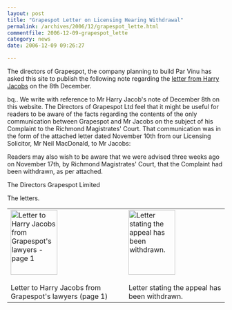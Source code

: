 ```yaml
---
layout: post
title: "Grapespot Letter on Licensing Hearing Withdrawal"
permalink: /archives/2006/12/grapespot_lette.html
commentfile: 2006-12-09-grapespot_lette
category: news
date: 2006-12-09 09:26:27

---
```


The directors of Grapespot, the company planning to build Par Vinu has asked this site to publish the following note regarding the [letter from Harry Jacobs](/archives/2006/12/licensing_subco_1.html) on the 8th December.

bq.. We write with reference to Mr Harry Jacob's note of December 8th on this website. The Directors of Grapespot Ltd feel that it might be useful for readers to be aware of the facts regarding the contents of the only communication between Grapespot and Mr Jacobs on the subject of his Complaint to the Richmond Magistrates' Court. That communication was in the form of the attached letter dated November 10th from our Licensing Solicitor, Mr Neil MacDonald, to Mr Jacobs:

Readers may also wish to be aware that we were advised three weeks ago on November 17th, by Richmond Magistrates' Court, that the Complaint had been withdrawn, as per attached.

The Directors
Grapespot Limited

The letters.

<table>
<tbody>
<tr class="odd">
<td><a href="/assets/images/2006/Letter_to_H_Jacobs.gif"><img src="/assets/images/2006/Letter_to_H_Jacobs-thumb.gif" width="108" height="150" alt="Letter to Harry Jacobs from Grapespot's lawyers - page 1" class="photo"/></a><br />
<br />Letter to Harry Jacobs from Grapespot's lawyers (page 1)</td>
<td><a href="/assets/images/2006/H_Jacobs_appeal_withdrawn.gif"><img src="/assets/images/2006/H_Jacobs_appeal_withdrawn-thumb.gif" width="108" height="150" alt="Letter stating the appeal has been withdrawn." class="photo" /></a><br />
<br />Letter stating the appeal has been withdrawn.</td>
</tr>
</tbody>
</table>
